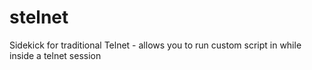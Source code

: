 stelnet
=======

Sidekick for traditional Telnet - allows you to run custom script in while inside a telnet session
